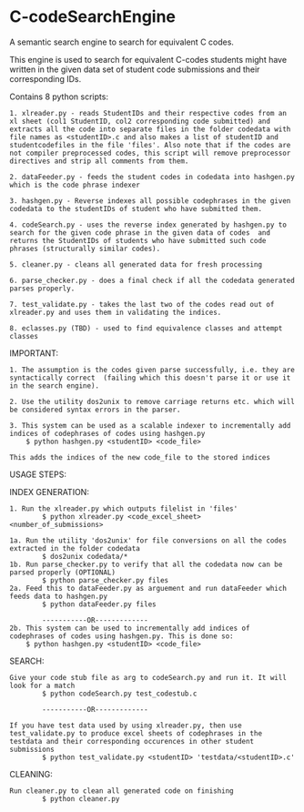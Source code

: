 C-codeSearchEngine
==================

A semantic search engine to search for equivalent C codes.

This engine is used to search for equivalent C-codes students might have written in the given data set of student code submissions and their corresponding IDs.

Contains 8 python scripts:
	
	1. xlreader.py - reads StudentIDs and their respective codes from an xl sheet (col1 StudentID, col2 corresponding code submitted) and extracts all the code into separate files in the folder codedata with file names as <studentID>.c and also makes a list of studentID and studentcodefiles in the file 'files'. Also note that if the codes are not compiler preprocessed codes, this script will remove preprocessor directives and strip all comments from them. 

	2. dataFeeder.py - feeds the student codes in codedata into hashgen.py which is the code phrase indexer

	3. hashgen.py - Reverse indexes all possible codephrases in the given codedata to the studentIDs of student who have submitted them.

	4. codeSearch.py - uses the reverse index generated by hashgen.py to search for the given code phrase in the given data of codes  and returns the StudentIDs of students who have submitted such code phrases (structurally similar codes).
	
	5. cleaner.py - cleans all generated data for fresh processing

	6. parse_checker.py - does a final check if all the codedata generated parses properly.
	
	7. test_validate.py - takes the last two of the codes read out of xlreader.py and uses them in validating the indices.

	8. eclasses.py (TBD) - used to find equivalence classes and attempt classes

IMPORTANT: 

	1. The assumption is the codes given parse successfully, i.e. they are syntactically correct  (failing which this doesn't parse it or use it in the search engine).

	2. Use the utility dos2unix to remove carriage returns etc. which will be considered syntax errors in the parser.

	3. This system can be used as a scalable indexer to incrementally add indices of codephrases of codes using hashgen.py
		$ python hashgen.py <studentID> <code_file>

	This adds the indices of the new code_file to the stored indices

USAGE STEPS:

INDEX GENERATION:

	1. Run the xlreader.py which outputs filelist in 'files'
			$ python xlreader.py <code_excel_sheet> <number_of_submissions>

	1a. Run the utility 'dos2unix' for file conversions on all the codes extracted in the folder codedata
			$ dos2unix codedata/*
	1b. Run parse_checker.py to verify that all the codedata now can be parsed properly (OPTIONAL)
			$ python parse_checker.py files
	2a. Feed this to dataFeeder.py as arguement and run dataFeeder which feeds data to hashgen.py
			$ python dataFeeder.py files

			-----------OR-------------
	2b. This system can be used to incrementally add indices of codephrases of codes using hashgen.py. This is done so:
		$ python hashgen.py <studentID> <code_file>
SEARCH:
	
	Give your code stub file as arg to codeSearch.py and run it. It will look for a match
			$ python codeSearch.py test_codestub.c

			-----------OR-------------

	If you have test data used by using xlreader.py, then use test_validate.py to produce excel sheets of codephrases in the testdata and their corresponding occurences in other student submissions
			$ python test_validate.py <studentID> 'testdata/<studentID>.c'
	 	
CLEANING:

	Run cleaner.py to clean all generated code on finishing
			$ python cleaner.py

